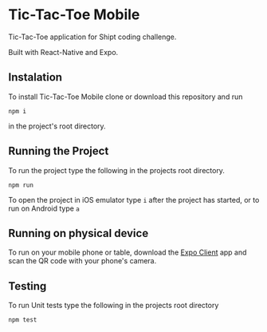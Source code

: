 # Tic-Tac-Toe Mobile
Tic-Tac-Toe application for Shipt coding challenge.

Built with React-Native and Expo.
## Instalation 
To install Tic-Tac-Toe Mobile clone or download this repository and run
````
npm i
````
in the project's root directory.
## Running the Project
To run the project type the following in the projects root directory.
````
npm run
````
To open the project in iOS emulator type `i`
after the project has started, or to run on Android type `a`
## Running on physical device
To run on your mobile phone or table, download the [Expo Client](https://itunes.apple.com/us/app/expo-client/id982107779?mt=8) app and scan the QR code with your phone's camera.

## Testing
To run Unit tests type the following in the projects root directory
````
npm test
````
